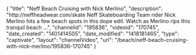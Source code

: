 {
    "title": "Neff Beach Cruising with Nick Merlino",
    "description": "http:\/\/neffheadwear.com\/skate Neff Skateboarding Team rider Nick Merlino hits a few beach spots in this dope edit. Watch as Merlino rips this tranquil beach ...",
    "channelid": "195836",
    "videoid": "170745",
    "date_created": "1401414505",
    "date_modified": "1418181465",
    "type": "captivate",
    "layout": "channelVideo",
    "url": "\/beach\/neff-beach-cruising-with-nick-merlino\/195836-170745"
}